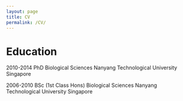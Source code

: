 ```yaml
---
layout: page
title: CV
permalink: /CV/
---
```


# Education
2010-2014
PhD
Biological Sciences
Nanyang Technological University
Singapore

2006-2010
BSc (1st Class Hons)
Biological Sciences
Nanyang Technological University
Singapore
